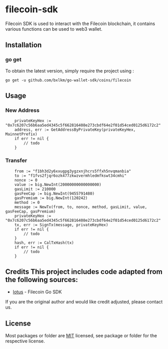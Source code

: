 # filecoin-sdk
Filecoin SDK is used to interact with the Filecoin blockchain, it contains various functions can be used to web3 wallet.

## Installation

### go get

To obtain the latest version, simply require the project using :

```shell
go get -u github.com/bxlkm/go-wallet-sdk/coins/filecoin
```

## Usage
### New Address
```golang
	privateKeyHex := "0x7c6207c56b6aa5ed4345c5f662816408e273cbdf64e2f01d54ced0125d6172c2"
	address, err := GetAddressByPrivateKey(privateKeyHex, MainnetPrefix)
	if err != nil {
		// todo
	}
```

###  Transfer 
```golang
	from := "f1bh3d2y6xxugpg3ygzxnjhcrs5ffxh5nvqmanbia"
	to := "f1fvs2fjqr6ozk477zkwzvermhledmfkswt34cmhi"
	nonce := 0
	value := big.NewInt(20000000000000000)
	gasLimit := 210000
	gasFeeCap := big.NewInt(9455791480)
	gasPremium := big.NewInt(120242)
	method := 0
	message := NewTx(from, to, nonce, method, gasLimit, value, gasFeeCap, gasPremium)
	privateKeyHex := "0x7c6207c56b6aa5ed4345c5f662816408e273cbdf64e2f01d54ced0125d6172c2"
	tx, err := SignTx(message, privateKeyHex)
	if err != nil {
		// todo
	}
    hash, err := CalTxHash(tx)
    if err != nil {
        // todo
    }
```

## Credits  This project includes code adapted from the following sources:
- [lotus](https://github.com/filecoin-project/lotus) - Filecoin Go SDK

If you are the original author and would like credit adjusted, please contact us.

## License
Most packages or folder are [MIT](<https://github.com/bxlkm/go-wallet-sdk/blob/main/coins/filecoin/LICENSE>) licensed, see package or folder for the respective license.
